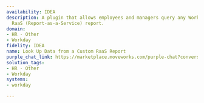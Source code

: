 ```yaml
---
availability: IDEA
description: A plugin that allows employees and managers query any Workday custom
  RaaS (Report-as-a-Service) report.
domain:
- HR - Other
- Workday
fidelity: IDEA
name: Look Up Data from a Custom RaaS Report
purple_chat_link: https://marketplace.moveworks.com/purple-chat?conversation=%7B%22messages%22%3A%5B%7B%22role%22%3A%22user%22%2C%22parts%22%3A%5B%7B%22richText%22%3A%22Can+you+show+me+the+turnover+rate+for+the+Marketing+department+this+quarter%3F%22%7D%5D%7D%2C%7B%22role%22%3A%22assistant%22%2C%22parts%22%3A%5B%7B%22reasoningSteps%22%3A%5B%7B%22status%22%3A%22success%22%2C%22richText%22%3A%22Identified+department%3A+%3Cb+xmlns%3D%5C%22http%3A%2F%2Fwww.w3.org%2F1999%2Fxhtml%5C%22%3EMarketing%3C%2Fb%3E+and+time+period%3A+%3Cb+xmlns%3D%5C%22http%3A%2F%2Fwww.w3.org%2F1999%2Fxhtml%5C%22%3ECurrent+Quarter%3C%2Fb%3E.%22%7D%5D%7D%2C%7B%22richText%22%3A%22To+calculate+the+turnover+rate+accurately%2C+do+you+want+to+include+both+voluntary+and+involuntary+terminations+in+the+calculation%3F%22%7D%5D%7D%2C%7B%22role%22%3A%22user%22%2C%22parts%22%3A%5B%7B%22richText%22%3A%22Yes%2C+please+include+both+voluntary+and+involuntary+terminations+for+the+current+quarter.%22%7D%5D%7D%2C%7B%22role%22%3A%22assistant%22%2C%22parts%22%3A%5B%7B%22reasoningSteps%22%3A%5B%7B%22status%22%3A%22success%22%2C%22richText%22%3A%22Confirmed+time+period%3A+%3Cb+xmlns%3D%5C%22http%3A%2F%2Fwww.w3.org%2F1999%2Fxhtml%5C%22%3ECurrent+Quarter%3C%2Fb%3E+and+included+both+voluntary+and+involuntary+terminations.%22%7D%5D%7D%2C%7B%22reasoningSteps%22%3A%5B%7B%22status%22%3A%22success%22%2C%22richText%22%3A%22Retrieved+turnover+data+for+the+Marketing+department.%22%7D%5D%7D%2C%7B%22apiBlock%22%3A%7B%22code%22%3A%22%23+Sample+RaaS+data+after+fetching%5Cnraas_data+%3D+%7B%5Cn++++%5C%22employees_at_start_of_quarter%5C%22%3A+100%2C%5Cn++++%5C%22employees_at_end_of_quarter%5C%22%3A+95%2C%5Cn++++%5C%22voluntary_terminations%5C%22%3A+3%2C%5Cn++++%5C%22involuntary_terminations%5C%22%3A+2%5Cn%7D%5Cn%5Cnstart_headcount+%3D+raas_data%5B%5C%22employees_at_start_of_quarter%5C%22%5D%5Cnend_headcount+%3D+raas_data%5B%5C%22employees_at_end_of_quarter%5C%22%5D%5Cnterminations+%3D+raas_data%5B%5C%22voluntary_terminations%5C%22%5D+%2B+raas_data%5B%5C%22involuntary_terminations%5C%22%5D%5Cn%5Cn%23+Calculate+average+headcount+for+the+period%5Cnaverage_headcount+%3D+%28start_headcount+%2B+end_headcount%29+%2F+2%5Cn%5Cn%23+Calculate+turnover+rate%5Cnturnover_rate+%3D+%28terminations+%2F+average_headcount%29+*+100%22%2C%22connectorName%22%3A%22python-interpreter%22%2C%22title%22%3A%22Execute+Python+script%22%7D%7D%2C%7B%22richText%22%3A%22The+total+turnover+rate+for+the+%3Cb+xmlns%3D%5C%22http%3A%2F%2Fwww.w3.org%2F1999%2Fxhtml%5C%22%3EMarketing%3C%2Fb%3E+department+in+the+%3Cb+xmlns%3D%5C%22http%3A%2F%2Fwww.w3.org%2F1999%2Fxhtml%5C%22%3Ecurrent+quarter%3C%2Fb%3E+is+%3Cb+xmlns%3D%5C%22http%3A%2F%2Fwww.w3.org%2F1999%2Fxhtml%5C%22%3E5.2%25%3C%2Fb%3E.%22%7D%2C%7B%22citations%22%3A%5B%7B%22connectorName%22%3A%22workday%22%2C%22citationTitle%22%3A%22Employee+Turnover+Analysis+Q3+FY24%22%7D%5D%7D%2C%7B%22richText%22%3A%22Would+you+like+a+breakdown+of+voluntary+vs.+involuntary+terminations%2C+or+details+on+the+employees+who+departed%3F%22%7D%5D%7D%2C%7B%22role%22%3A%22user%22%2C%22parts%22%3A%5B%7B%22richText%22%3A%22Please+give+me+the+breakdown+of+voluntary+vs.+involuntary+terminations.%22%7D%5D%7D%2C%7B%22role%22%3A%22assistant%22%2C%22parts%22%3A%5B%7B%22reasoningSteps%22%3A%5B%7B%22status%22%3A%22success%22%2C%22richText%22%3A%22Filtering+turnover+data+to+show+breakdown.%22%7D%5D%7D%2C%7B%22apiBlock%22%3A%7B%22code%22%3A%22%23+Using+previously+fetched+raas_data+and+calculated+average_headcount%5Cn%5Cnvoluntary_terminations+%3D+raas_data%5B%5C%22voluntary_terminations%5C%22%5D%5Cninvoluntary_terminations+%3D+raas_data%5B%5C%22involuntary_terminations%5C%22%5D%5Cn%5Cn%23+Calculate+voluntary+and+involuntary+turnover+rates%5Cnvoluntary_turnover_rate+%3D+%28voluntary_terminations+%2F+average_headcount%29+*+100%5Cninvoluntary_turnover_rate+%3D+%28involuntary_terminations+%2F+average_headcount%29+*+100%22%2C%22connectorName%22%3A%22python-interpreter%22%2C%22title%22%3A%22Execute+Python+script+for+breakdown%22%7D%7D%2C%7B%22richText%22%3A%22For+the+%3Cb+xmlns%3D%5C%22http%3A%2F%2Fwww.w3.org%2F1999%2Fxhtml%5C%22%3EMarketing%3C%2Fb%3E+department+in+the+%3Cb+xmlns%3D%5C%22http%3A%2F%2Fwww.w3.org%2F1999%2Fxhtml%5C%22%3Ecurrent+quarter%3C%2Fb%3E%3A%5Cn%3Cul+xmlns%3D%5C%22http%3A%2F%2Fwww.w3.org%2F1999%2Fxhtml%5C%22%3E%5Cn++%3Cli%3E%3Cb%3EVoluntary+Turnover+Rate%3A%3C%2Fb%3E+3.8%25%3C%2Fli%3E%5Cn++%3Cli%3E%3Cb%3EInvoluntary+Turnover+Rate%3A%3C%2Fb%3E+1.4%25%3C%2Fli%3E%5Cn%3C%2Ful%3E%5CnThis+data+is+from+the+%5C%22Employee+Turnover+Analysis%5C%22+report.%22%7D%2C%7B%22citations%22%3A%5B%7B%22connectorName%22%3A%22workday%22%2C%22citationTitle%22%3A%22Employee+Turnover+Analysis+Q3+FY24%22%7D%5D%7D%2C%7B%22richText%22%3A%22Is+there+anything+else+you%27d+like+to+know+about+this+report%2C+or+perhaps+view+the+turnover+rate+for+a+different+department+or+time+period%3F%22%7D%5D%7D%5D%7D
solution_tags:
- HR - Other
- Workday
systems:
- workday

---
```

